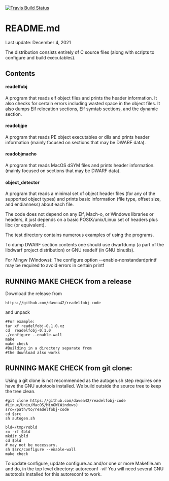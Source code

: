 [![Travis Build
Status](https://travis-ci.com/davea42/readelfobj-code.svg?branch=master)](https://travis-ci.com/github/davea42/readelfobj-code)

# README.md
Last update: December 4, 2021

The distribution consists entirely of C
source files (along with scripts
to configure and build executables).

## Contents
#### readelfobj

A program that reads elf object files and
prints the header information.  It also checks for certain
errors including wasted space in the object files.  It also
dumps Elf relocation sections, Elf symtab sections, and the
dynamic section.

#### readobjpe

A program that reads PE object executables or
dlls and prints header information 
(mainly focused on sections that may be DWARF data).

#### readobjmacho

A program that reads MacOS dSYM files and
prints header information.
(mainly focused on sections that may be DWARF data).

#### object_detector

A program that reads a minimal set of
object header files (for any of the supported object types)
and prints basic information (file type, offset size, 
and endianness) about each file.

The code does not depend on any Elf, Mach-o, or Windows
libraries or headers, it just depends on a basic
POSIX/unix/Linux set of headers plus libc (or equivalent).

The test directory contains numerous examples of
using the programs.

To dump DWARF section contents one should use dwarfdump
(a part of the libdwarf project distribution) or
GNU readelf (in GNU binutils).

For Mingw (Windows):
The configure option --enable-nonstandardprintf
may be required to avoid errors in certain printf

## RUNNING MAKE CHECK from a release

Download the release from 

    https://github.com/davea42/readelfobj-code

and unpack

    #For example:
    tar xf readelfobj-0.1.0.xz
    cd  readelfobj-0.1.0 
    ./configure --enable-wall
    make
    make check
    #Building in a directory separate from
    #the download also works

## RUNNING MAKE CHECK from git clone:

Using a git clone is not recommended as
the autogen.sh step requires one have
the GNU autotools installed.
We build outside the source tree to keep the tree clean.


    #git clone https://github.com/davea42/readelfobj-code
    #Linux/Unix/MacOS/MinGW(Windows)
    src=/path/to/readelfobj-code
    cd $src
    sh autogen.sh

    bld=/tmp/robld 
    rm -rf $bld 
    mkdir $bld
    cd $bld
    # may not be necessary.
    sh $src/configure --enable-wall
    make check 

To update configure, update configure.ac and/or one or more
Makefile.am and do, in the top level directory:
  autoreconf -vif
You will need several GNU autotools installed for this
autoreconf to work.

